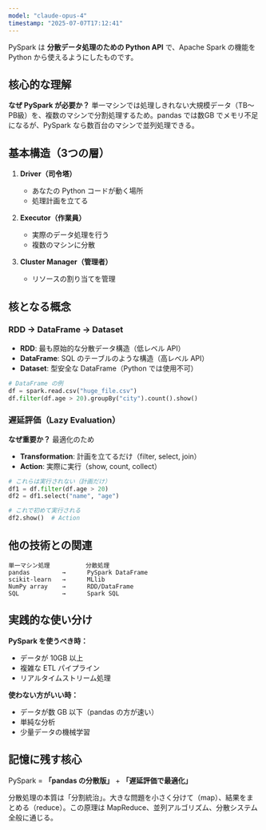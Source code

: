 ```yaml
---
model: "claude-opus-4"
timestamp: "2025-07-07T17:12:41"
---
```


PySpark は **分散データ処理のための Python API** で、Apache Spark の機能を Python から使えるようにしたものです。

## 核心的な理解

**なぜ PySpark が必要か？**
単一マシンでは処理しきれない大規模データ（TB〜PB級）を、複数のマシンで分割処理するため。pandas では数GB でメモリ不足になるが、PySpark なら数百台のマシンで並列処理できる。

## 基本構造（3つの層）

1. **Driver（司令塔）**
   - あなたの Python コードが動く場所
   - 処理計画を立てる

2. **Executor（作業員）**
   - 実際のデータ処理を行う
   - 複数のマシンに分散

3. **Cluster Manager（管理者）**
   - リソースの割り当てを管理

## 核となる概念

### RDD → DataFrame → Dataset
- **RDD**: 最も原始的な分散データ構造（低レベル API）
- **DataFrame**: SQL のテーブルのような構造（高レベル API）
- **Dataset**: 型安全な DataFrame（Python では使用不可）

```python
# DataFrame の例
df = spark.read.csv("huge_file.csv")
df.filter(df.age > 20).groupBy("city").count().show()
```

### 遅延評価（Lazy Evaluation）
**なぜ重要か？** 最適化のため
- **Transformation**: 計画を立てるだけ（filter, select, join）
- **Action**: 実際に実行（show, count, collect）

```python
# これらは実行されない（計画だけ）
df1 = df.filter(df.age > 20)  
df2 = df1.select("name", "age")

# これで初めて実行される
df2.show()  # Action
```

## 他の技術との関連

```
単一マシン処理          分散処理
pandas         →      PySpark DataFrame
scikit-learn   →      MLlib
NumPy array    →      RDD/DataFrame
SQL            →      Spark SQL
```

## 実践的な使い分け

**PySpark を使うべき時：**
- データが 10GB 以上
- 複雑な ETL パイプライン
- リアルタイムストリーム処理

**使わない方がいい時：**
- データが数 GB 以下（pandas の方が速い）
- 単純な分析
- 少量データの機械学習

## 記憶に残す核心

PySpark = **「pandas の分散版」** + **「遅延評価で最適化」**

分散処理の本質は「分割統治」。大きな問題を小さく分けて（map）、結果をまとめる（reduce）。この原理は MapReduce、並列アルゴリズム、分散システム全般に通じる。
